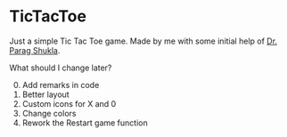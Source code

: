 # TicTacToe
Just a simple Tic Tac Toe game. Made by me with some initial help of [Dr. Parag Shukla](https://www.youtube.com/c/DrParagShukla).

What should I change later?

0. Add remarks in code
1. Better layout
2. Custom icons for X and 0
3. Change colors
4. Rework the Restart game function
